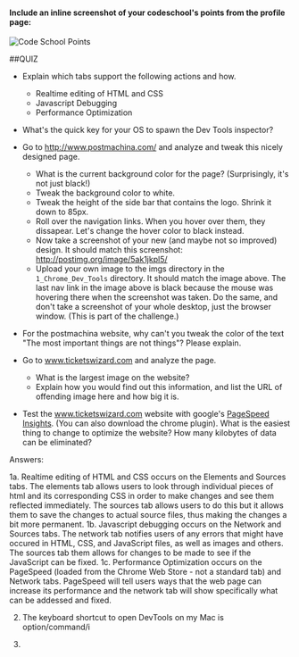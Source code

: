 #### Include an inline screenshot of your codeschool's points from the profile page:

![Code School Points]("http://phase_0_unit_1/week_2/1_Chrome_Dev_tools/imgs/Code_School_Points.jpg "Code School Points")

##QUIZ
* Explain which tabs support the following actions and how.
  * Realtime editing of HTML and CSS 
  * Javascript Debugging
  * Performance Optimization 

* What's the quick key for your OS to spawn the Dev Tools inspector?

* Go to http://www.postmachina.com/ and analyze and tweak this nicely designed page.
  * What is the current background color for the page?  (Surprisingly, it's not just black!)
  * Tweak the background color to white.
  * Tweak the height of the side bar that contains the logo.  Shrink it down to 85px.
  * Roll over the navigation links.  When you hover over them, they dissapear.  Let's change the hover color to black instead.
  * Now take a screenshot of your new (and maybe not so improved) design.  It should match this screenshot: http://postimg.org/image/5ak1jkpl5/
  * Upload your own image to the imgs directory in the `1_Chrome_Dev_Tools` directory.  It should match the image above. The last nav link in the image above is black because the mouse was hovering there when the screenshot was taken. Do the same, and don't take a screenshot of your whole desktop, just the browser window. (This is part of the challenge.)

* For the postmachina website, why can't you tweak the color of the text "The most important things are not things"?  Please explain.

* Go to www.ticketswizard.com and analyze the page.  
  * What is the largest image on the website? 
  * Explain how you would find out this information, and list the URL of offending image here and how big it is.

* Test the www.ticketswizard.com website with google's [PageSpeed Insights](http://www.ticketswizard.com/).  (You can also download the chrome plugin).  What is the easiest thing to change to optimize the website?  How many kilobytes of data can be eliminated?


Answers:

1a. Realtime editing of HTML and CSS occurs on the Elements and Sources tabs. The elements tab allows users to look through individual pieces of html and its corresponding CSS in order to make changes and see them reflected immediately. The sources tab allows users to do this but it allows them to save the changes to actual source files, thus making the changes a bit more permanent. 
1b. Javascript debugging occurs on the Network and Sources tabs. The network tab notifies users of any errors that might have occured in HTML, CSS, and JavaScript files, as well as images and others. The sources tab them allows for changes to be made to see if the JavaScript can be fixed.
1c. Performance Optimization occurs on the PageSpeed (loaded from the Chrome Web Store - not a standard tab) and Network tabs. PageSpeed will tell users ways that the web page can increase its performance and the network tab will show specifically what can be addessed and fixed.

2. The keyboard shortcut to open DevTools on my Mac is option/command/i

3. 